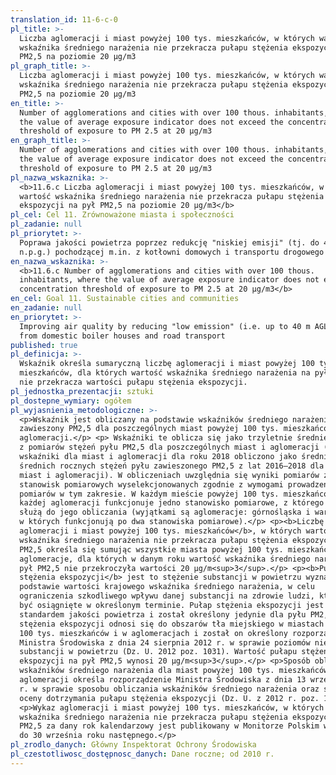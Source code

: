 ```yaml
---
translation_id: 11-6-c-0
pl_title: >-
  Liczba aglomeracji i miast powyżej 100 tys. mieszkańców, w których wartość
  wskaźnika średniego narażenia nie przekracza pułapu stężenia ekspozycji na pył
  PM2,5 na poziomie 20 µg/m3
pl_graph_title: >-
  Liczba aglomeracji i miast powyżej 100 tys. mieszkańców, w których wartość
  wskaźnika średniego narażenia nie przekracza pułapu stężenia ekspozycji na pył
  PM2,5 na poziomie 20 µg/m3
en_title: >-
  Number of agglomerations and cities with over 100 thous. inhabitants, where
  the value of average exposure indicator does not exceed the concentration
  threshold of exposure to PM 2.5 at 20 µg/m3
en_graph_title: >-
  Number of agglomerations and cities with over 100 thous. inhabitants, where
  the value of average exposure indicator does not exceed the concentration
  threshold of exposure to PM 2.5 at 20 µg/m3
pl_nazwa_wskaznika: >-
  <b>11.6.c Liczba aglomeracji i miast powyżej 100 tys. mieszkańców, w których
  wartość wskaźnika średniego narażenia nie przekracza pułapu stężenia
  ekspozycji na pył PM2,5 na poziomie 20 µg/m3</b>
pl_cel: Cel 11. Zrównoważone miasta i społeczności
pl_zadanie: null
pl_priorytet: >-
  Poprawa jakości powietrza poprzez redukcję "niskiej emisji" (tj. do 40 m
  n.p.g.) pochodzącej m.in. z kotłowni domowych i transportu drogowego
en_nazwa_wskaznika: >-
  <b>11.6.c Number of agglomerations and cities with over 100 thous.
  inhabitants, where the value of average exposure indicator does not exceed the
  concentration threshold of exposure to PM 2.5 at 20 µg/m3</b>
en_cel: Goal 11. Sustainable cities and communities
en_zadanie: null
en_priorytet: >-
  Improving air quality by reducing "low emission" (i.e. up to 40 m AGL ) i.a.
  from domestic boiler houses and road transport
published: true
pl_definicja: >-
  Wskaźnik określa sumaryczną liczbę aglomeracji i miast powyżej 100 tys.
  mieszkańców, dla których wartość wskaźnika średniego narażenia na pył PM2,5
  nie przekracza wartości pułapu stężenia ekspozycji.
pl_jednostka_prezentacji: sztuki
pl_dostepne_wymiary: ogółem
pl_wyjasnienia_metodologiczne: >-
  <p>Wskaźnik jest obliczany na podstawie wskaźników średniego narażenia na pył
  zawieszony PM2,5 dla poszczególnych miast powyżej 100 tys. mieszkańców i
  aglomeracji.</p> <p> Wskaźniki te oblicza się jako trzyletnie średnie kroczące
  z pomiarów stężeń pyłu PM2,5 dla poszczególnych miast i aglomeracji (np.
  wskaźniki dla miast i aglomeracji dla roku 2018 obliczono jako średnia ze
  średnich rocznych stężeń pyłu zawieszonego PM2,5 z lat 2016–2018 dla tych
  miast i aglomeracji). W obliczeniach uwzględnia się wyniki pomiarów z 32
  stanowisk pomiarowych wyselekcjonowanych zgodnie z wymogami prowadzenia
  pomiarów w tym zakresie. W każdym mieście powyżej 100 tys. mieszkańców i w
  każdej aglomeracji funkcjonuje jedno stanowisko pomiarowe, z którego wyniki
  służą do jego obliczania (wyjątkami są aglomeracje: górnośląska i warszawska,
  w których funkcjonują po dwa stanowiska pomiarowe).</p> <p><b>Liczbę
  aglomeracji i miast powyżej 100 tys. mieszkańców</b>, w których wartość
  wskaźnika średniego narażenia nie przekracza pułapu stężenia ekspozycji na pył
  PM2,5 określa się sumując wszystkie miasta powyżej 100 tys. mieszkańców i
  aglomeracje, dla których w danym roku wartość wskaźnika średniego narażenia na
  pył PM2,5 nie przekroczyła wartości 20 µg/m<sup>3</sup>.</p> <p><b>Pułap
  stężenia ekspozycji</b> jest to stężenie substancji w powietrzu wyznaczone na
  podstawie wartości krajowego wskaźnika średniego narażenia, w celu
  ograniczenia szkodliwego wpływu danej substancji na zdrowie ludzi, które ma
  być osiągnięte w określonym terminie. Pułap stężenia ekspozycji jest
  standardem jakości powietrza i został określony jedynie dla pyłu PM2,5. Pułap
  stężenia ekspozycji odnosi się do obszarów tła miejskiego w miastach powyżej
  100 tys. mieszkańców i w aglomeracjach i został on określony rozporządzeniem
  Ministra Środowiska z dnia 24 sierpnia 2012 r. w sprawie poziomów niektórych
  substancji w powietrzu (Dz. U. 2012 poz. 1031). Wartość pułapu stężenia
  ekspozycji na pył PM2,5 wynosi 20 µg/m<sup>3</sup>.</p> <p>Sposób obliczania
  wskaźników średniego narażenia dla miast powyżej 100 tys. mieszkańców i
  aglomeracji określa rozporządzenie Ministra Środowiska z dnia 13 września 2012
  r. w sprawie sposobu obliczania wskaźników średniego narażenia oraz sposobu
  oceny dotrzymania pułapu stężenia ekspozycji (Dz. U. z 2012 r. poz. 1029).</p>
  <p>Wykaz aglomeracji i miast powyżej 100 tys. mieszkańców, w których wartość
  wskaźnika średniego narażenia nie przekracza pułapu stężenia ekspozycji na pył
  PM2,5 za dany rok kalendarzowy jest publikowany w Monitorze Polskim w terminie
  do 30 września roku następnego.</p>
pl_zrodlo_danych: Główny Inspektorat Ochrony Środowiska
pl_czestotliwosc_dostępnosc_danych: Dane roczne; od 2010 r.
---
```


